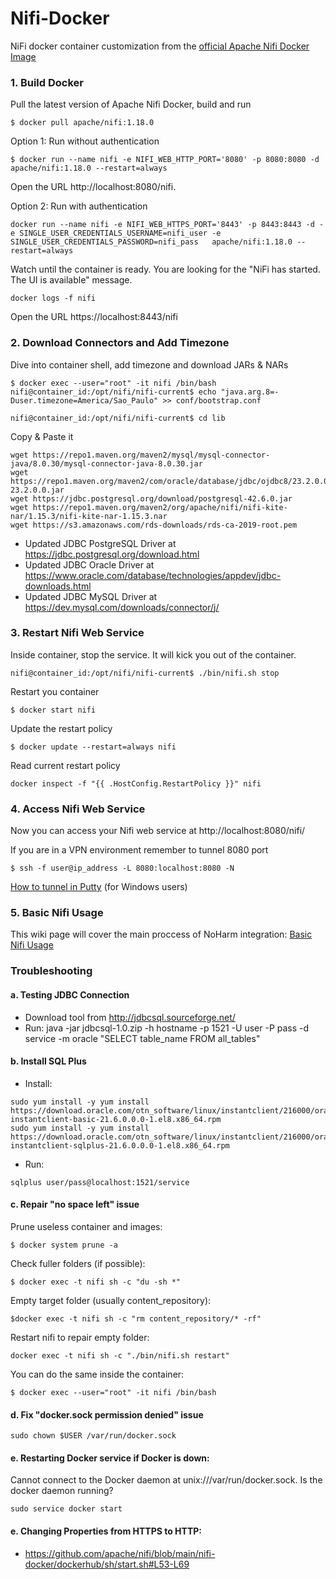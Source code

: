 # Nifi-Docker
NiFi docker container customization from the [official Apache Nifi Docker Image](https://hub.docker.com/r/apache/nifi)

### 1. Build Docker
Pull the latest version of Apache Nifi Docker, build and run

```shell
$ docker pull apache/nifi:1.18.0
```
Option 1: Run without authentication
```shell
$ docker run --name nifi -e NIFI_WEB_HTTP_PORT='8080' -p 8080:8080 -d apache/nifi:1.18.0 --restart=always
```
Open the URL http://localhost:8080/nifi.

Option 2: Run with authentication
```shell
docker run --name nifi -e NIFI_WEB_HTTPS_PORT='8443' -p 8443:8443 -d -e SINGLE_USER_CREDENTIALS_USERNAME=nifi_user -e SINGLE_USER_CREDENTIALS_PASSWORD=nifi_pass   apache/nifi:1.18.0 --restart=always
```
Watch until the container is ready. You are looking for the "NiFi has started. The UI is available" message.
```shell  
docker logs -f nifi
```
Open the URL https://localhost:8443/nifi

### 2. Download Connectors and Add Timezone

Dive into container shell, add timezone and download JARs & NARs
```shell
$ docker exec --user="root" -it nifi /bin/bash
nifi@container_id:/opt/nifi/nifi-current$ echo "java.arg.8=-Duser.timezone=America/Sao_Paulo" >> conf/bootstrap.conf

nifi@container_id:/opt/nifi/nifi-current$ cd lib
```
Copy & Paste it
```shell
wget https://repo1.maven.org/maven2/mysql/mysql-connector-java/8.0.30/mysql-connector-java-8.0.30.jar
wget https://repo1.maven.org/maven2/com/oracle/database/jdbc/ojdbc8/23.2.0.0/ojdbc8-23.2.0.0.jar
wget https://jdbc.postgresql.org/download/postgresql-42.6.0.jar
wget https://repo1.maven.org/maven2/org/apache/nifi/nifi-kite-nar/1.15.3/nifi-kite-nar-1.15.3.nar
wget https://s3.amazonaws.com/rds-downloads/rds-ca-2019-root.pem
```
- Updated JDBC PostgreSQL Driver at https://jdbc.postgresql.org/download.html
- Updated JDBC Oracle Driver at https://www.oracle.com/database/technologies/appdev/jdbc-downloads.html
- Updated JDBC MySQL Driver at https://dev.mysql.com/downloads/connector/j/

### 3. Restart Nifi Web Service

Inside container, stop the service. It will kick you out of the container.

```shell
nifi@container_id:/opt/nifi/nifi-current$ ./bin/nifi.sh stop
```

Restart you container
```shell
$ docker start nifi
```

Update the restart policy
```shell
$ docker update --restart=always nifi
```

Read current restart policy
```shell
docker inspect -f "{{ .HostConfig.RestartPolicy }}" nifi
```

### 4. Access Nifi Web Service

Now you can access your Nifi web service at http://localhost:8080/nifi/

If you are in a VPN environment remember to tunnel 8080 port
```shell
$ ssh -f user@ip_address -L 8080:localhost:8080 -N
```
[How to tunnel in Putty](https://blog.devolutions.net/2017/4/how-to-configure-an-ssh-tunnel-on-putty) (for Windows users)

### 5. Basic Nifi Usage

This wiki page will cover the main proccess of NoHarm integration:
[Basic Nifi Usage](https://github.com/noharm-ai/nifi-docker/wiki/Basic-Nifi-Usage)

### Troubleshooting

#### a. Testing JDBC Connection

- Download tool from http://jdbcsql.sourceforge.net/
- Run:  java -jar jdbcsql-1.0.zip -h hostname -p 1521 -U user -P pass -d service -m oracle "SELECT table_name FROM all_tables"

#### b. Install SQL Plus

- Install:
```shell
sudo yum install -y yum install https://download.oracle.com/otn_software/linux/instantclient/216000/oracle-instantclient-basic-21.6.0.0.0-1.el8.x86_64.rpm
sudo yum install -y yum install https://download.oracle.com/otn_software/linux/instantclient/216000/oracle-instantclient-sqlplus-21.6.0.0.0-1.el8.x86_64.rpm
```
- Run:
```shell
sqlplus user/pass@localhost:1521/service
```

#### c. Repair "no space left" issue

Prune useless container and images:
```shell
$ docker system prune -a
```

Check fuller folders (if possible):
```shell
$ docker exec -t nifi sh -c "du -sh *"
```
Empty target folder (usually content_repository):
```shell
$docker exec -t nifi sh -c "rm content_repository/* -rf"
```
Restart nifi to repair empty folder:
```shell
docker exec -t nifi sh -c "./bin/nifi.sh restart"
```

You can do the same inside the container:
```shell
$ docker exec --user="root" -it nifi /bin/bash
```
#### d. Fix "docker.sock permission denied" issue
```shell
sudo chown $USER /var/run/docker.sock
```

#### e. Restarting Docker service if Docker is down:
Cannot connect to the Docker daemon at unix:///var/run/docker.sock. Is the docker daemon running?
```shell
sudo service docker start
```

#### e. Changing Properties from HTTPS to HTTP:

 - https://github.com/apache/nifi/blob/main/nifi-docker/dockerhub/sh/start.sh#L53-L69

